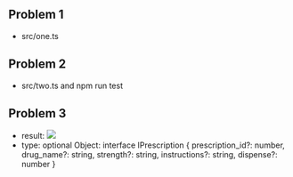 ## Problem 1
- src/one.ts

## Problem 2
- src/two.ts and npm run test

## Problem 3
- result: <img src='src/three_result.jpg' />
- type: optional Object: interface IPrescription {
    prescription_id?: number,
    drug_name?: string,
    strength?: string,
    instructions?: string,
    dispense?: number
}
